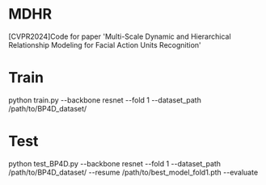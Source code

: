 # MDHR
\[CVPR2024\]Code for paper 'Multi-Scale Dynamic and Hierarchical Relationship Modeling for Facial Action Units Recognition'

# Train
python train.py --backbone resnet --fold 1 --dataset_path /path/to/BP4D_dataset/ 

# Test
python test_BP4D.py --backbone resnet --fold 1 --dataset_path /path/to/BP4D_dataset/ --resume /path/to/best_model_fold1.pth --evaluate